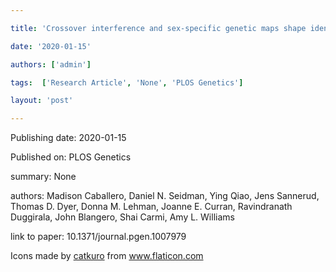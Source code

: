 ---
title: 'Crossover interference and sex-specific genetic maps shape identical by descent sharing in close relatives'
date: '2020-01-15'
authors: ['admin']
tags:  ['Research Article', 'None', 'PLOS Genetics']
layout: 'post'
---
Publishing date: 2020-01-15

Published on: PLOS Genetics

summary: None

authors: Madison Caballero, Daniel N. Seidman, Ying Qiao, Jens Sannerud, Thomas D. Dyer, Donna M. Lehman, Joanne E. Curran, Ravindranath Duggirala, John Blangero, Shai Carmi, Amy L. Williams

link to paper: 10.1371/journal.pgen.1007979

Icons made by <a href="https://www.flaticon.com/free-icon/bookshelves_3576884" title="catkuro">catkuro</a> from <a href="https://www.flaticon.com/" title="Flaticon"> www.flaticon.com</a>